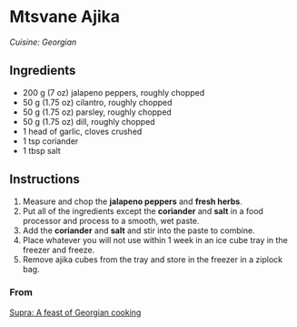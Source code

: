 # Mtsvane Ajika

_Cuisine:  Georgian_

## Ingredients

- 200 g (7 oz) jalapeno peppers, roughly chopped
- 50 g (1.75 oz) cilantro, roughly chopped
- 50 g (1.75 oz) parsley, roughly chopped
- 50 g (1.75 oz) dill, roughly chopped
- 1 head of garlic, cloves crushed
- 1 tsp coriander
- 1 tbsp salt

## Instructions

1. Measure and chop the **jalapeno peppers** and **fresh herbs**.
1. Put all of the ingredients except the **coriander** and **salt** in a food processor and process to a smooth, wet paste.
1. Add the **coriander** and **salt** and stir into the paste to combine.
1. Place whatever you will not use within 1 week in an ice cube tray in the freezer and freeze.
1. Remove ajika cubes from the tray and store in the freezer in a ziplock bag.

### From

[Supra: A feast of Georgian cooking](https://www.amazon.com/Supra-Georgian-Cooking-Tiko-Tuskadze/dp/1911216163)